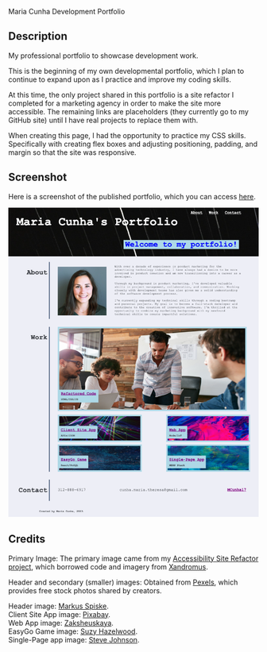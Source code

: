 Maria Cunha Development Portfolio
## Description

My professional portfolio to showcase development work.

This is the beginning of my own developmental portfolio, which I plan to continue to expand upon as I practice and improve my coding skills.

At this time, the only project shared in this portfolio is a site refactor I completed for a marketing agency in order to make the site more accessible. The remaining links are placeholders (they currently go to my GitHub site) until I have real projects to replace them with.

When creating this page, I had the opportunity to practice my CSS skills. Specifically with creating flex boxes and adjusting positioning, padding, and margin so that the site was responsive.

## Screenshot

Here is a screenshot of the published portfolio, which you can access <a href="https://mcunha17.github.io/maria-cunha-portfolio/">here</a>.

![Screenshot of Maria Cunha's Published Portfolio](maria-cunha-portfolio-screenshot.png)

## Credits

Primary Image: The primary image came from my <a href="https://github.com/MCunha17/accessibility-site-refactor">Accessibility Site Refactor project</a>, which borrowed code and imagery from <a href="https://github.com/coding-boot-camp/urban-octo-telegram">Xandromus</a>.

Header and secondary (smaller) images: Obtained from <a href="https://www.pexels.com/">Pexels</a>, which provides free stock photos shared by creators.

Header image: <a href="https://www.pexels.com/photo/coding-script-965345/">Markus Spiske</a>.<br>
Client Site App image: <a href="https://www.pexels.com/photo/assorted-color-laser-lights-417458/">Pixabay</a>.<br>
Web App image: <a href="https://www.pexels.com/photo/pink-and-purple-wallpaper-1616403/">Zaksheuskaya</a>.<br>
EasyGo Game image: <a href="https://www.pexels.com/photo/blue-and-red-galaxy-artwork-1629236/">Suzy Hazelwood</a>.<br>
Single-Page app image: <a href="https://www.pexels.com/photo/multicolored-abstract-painting-1509534/">Steve Johnson</a>.


